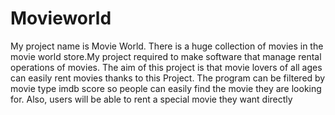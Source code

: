 # Movieworld
My project name is Movie World. There is a huge collection of movies in the movie world store.My project required to make software that manage rental operations of movies. The aim of this project is that movie lovers of all ages can easily rent movies thanks to this Project. The program can be filtered by movie type imdb score so people can easily find the movie they are looking for. Also, users will be able to rent a special movie they want directly
